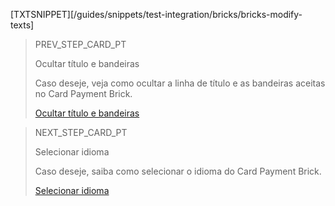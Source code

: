 [TXTSNIPPET][/guides/snippets/test-integration/bricks/bricks-modify-texts]

> PREV_STEP_CARD_PT
>
> Ocultar título e bandeiras 
>
> Caso deseje, veja como ocultar a linha de título e as bandeiras aceitas no Card Payment Brick.
>
> [Ocultar título e bandeiras](/developers/pt/docs/checkout-bricks/card-payment-brick/additional-customization/hide-title-and-flags)

> NEXT_STEP_CARD_PT
>
> Selecionar idioma 
>
> Caso deseje, saiba como selecionar o idioma do Card Payment Brick.
>
> [Selecionar idioma](/developers/pt/docs/checkout-bricks/card-payment-brick/additional-customization/select-language)